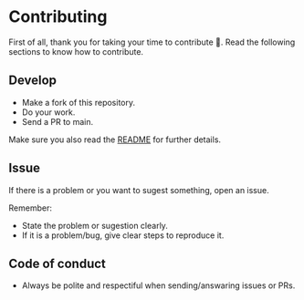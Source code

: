 # Contributing
First of all, thank you for taking your time to contribute :slightly_smiling_face:. Read the following sections to know how to contribute.

## Develop
- Make a fork of this repository.
- Do your work.
- Send a PR to main.

Make sure you also read the [README](./README.md) for further details.

## Issue
If there is a problem or you want to sugest something, open an issue.

Remember:
- State the problem or sugestion clearly.
- If it is a problem/bug, give clear steps to reproduce it.

## Code of conduct
- Always be polite and respectiful when sending/answaring issues or PRs.
